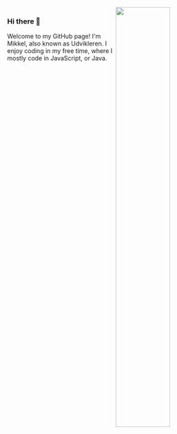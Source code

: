 <a target="_blank" rel="opener" href="https://wakatime.com/@webudvikler">
    <img src="https://github-readme-stats.vercel.app/api/wakatime?username=webudvikler&border_radius=5px&theme=dark&bg_color=161B22&border_color=161B22&icon_color=58a6ff&show_icons=true&disable_animations=true&custom_title=Weekly%20Stats" width="50%" align="right">
</a>

### Hi there 👋
Welcome to my GitHub page! I'm Mikkel, also known as Udvikleren. I enjoy coding in my free time, where I mostly code in JavaScript, or Java.

